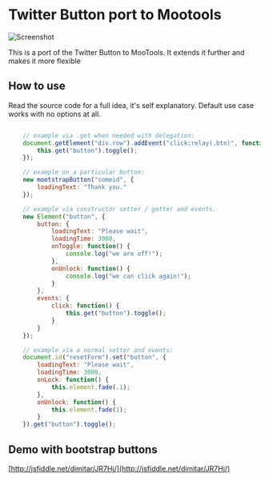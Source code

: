 Twitter Button port to Mootools
===============================

![Screenshot](https://github.com/DimitarChristoff/mootstrap-scrollspy/raw/master/button.png)

This is a port of the Twitter Button to MooTools. It extends it further and makes it more
flexible

How to use
----------

Read the source code for a full idea, it's self explanatory. Default use case works with
no options at all.

```javascript

    // example via .get when needed with delegation:
    document.getElement("div.row").addEvent("click:relay(.btn)", function(e, el) {
        this.get("button").toggle();
    });

    // example on a particular button:
    new mootstrapButton("someid", {
        loadingText: "Thank you."
    });

    // example via constructor setter / getter and events.
    new Element("button", {
        button: {
            loadingText: "Please wait",
            loadingTime: 3000,
            onToggle: function() {
                console.log("we are off!");
            },
            onUnlock: function() {
                console.log("we can click again!");
            }
        },
        events: {
            click: function() {
                this.get("button").toggle();
            }
        }
    });

    // example via a normal setter and events:
    document.id("resetForm").set("button", {
        loadingText: "Please wait",
        loadingTime: 3000,
        onLock: function() {
            this.element.fade(.1);
        },
        onUnlock: function() {
            this.element.fade(1);
        }
    }).get("button").toggle();


```

Demo with bootstrap buttons
---------------------------

[http://jsfiddle.net/dimitar/JR7Hj/](http://jsfiddle.net/dimitar/JR7Hj/)
